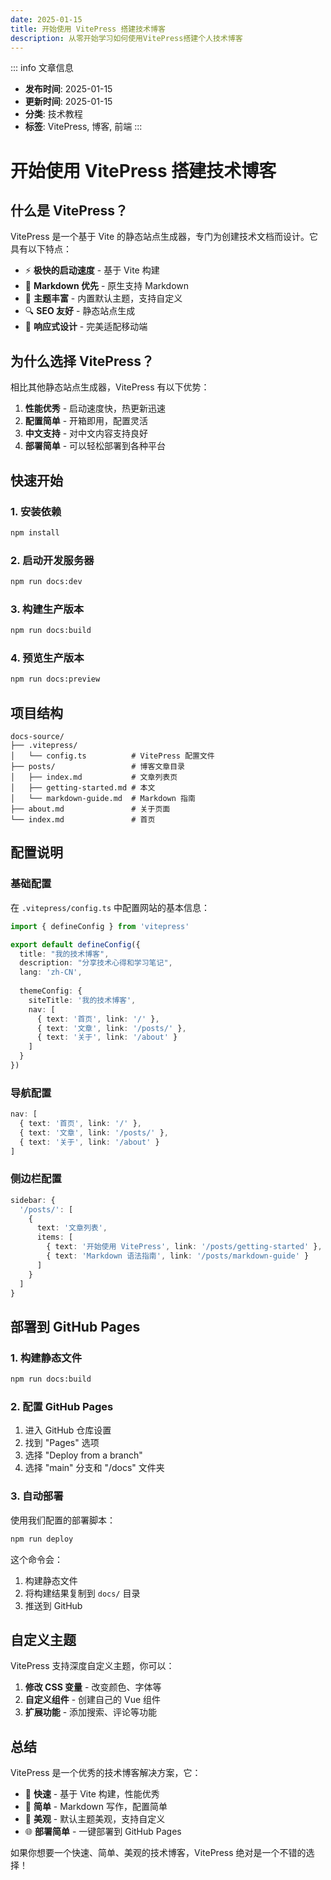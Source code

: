 ```yaml
---
date: 2025-01-15
title: 开始使用 VitePress 搭建技术博客
description: 从零开始学习如何使用VitePress搭建个人技术博客
---
```


::: info 文章信息
- **发布时间**: 2025-01-15
- **更新时间**: 2025-01-15
- **分类**: 技术教程
- **标签**: VitePress, 博客, 前端
:::

# 开始使用 VitePress 搭建技术博客

## 什么是 VitePress？

VitePress 是一个基于 Vite 的静态站点生成器，专门为创建技术文档而设计。它具有以下特点：

- ⚡️ **极快的启动速度** - 基于 Vite 构建
- 📝 **Markdown 优先** - 原生支持 Markdown
- 🎨 **主题丰富** - 内置默认主题，支持自定义
- 🔍 **SEO 友好** - 静态站点生成
- 📱 **响应式设计** - 完美适配移动端

## 为什么选择 VitePress？

相比其他静态站点生成器，VitePress 有以下优势：

1. **性能优秀** - 启动速度快，热更新迅速
2. **配置简单** - 开箱即用，配置灵活
3. **中文支持** - 对中文内容支持良好
4. **部署简单** - 可以轻松部署到各种平台

## 快速开始

### 1. 安装依赖

```bash
npm install
```

### 2. 启动开发服务器

```bash
npm run docs:dev
```

### 3. 构建生产版本

```bash
npm run docs:build
```

### 4. 预览生产版本

```bash
npm run docs:preview
```

## 项目结构

```
docs-source/
├── .vitepress/
│   └── config.ts          # VitePress 配置文件
├── posts/                 # 博客文章目录
│   ├── index.md           # 文章列表页
│   ├── getting-started.md # 本文
│   └── markdown-guide.md  # Markdown 指南
├── about.md               # 关于页面
└── index.md               # 首页
```

## 配置说明

### 基础配置

在 `.vitepress/config.ts` 中配置网站的基本信息：

```typescript
import { defineConfig } from 'vitepress'

export default defineConfig({
  title: "我的技术博客",
  description: "分享技术心得和学习笔记",
  lang: 'zh-CN',
  
  themeConfig: {
    siteTitle: '我的技术博客',
    nav: [
      { text: '首页', link: '/' },
      { text: '文章', link: '/posts/' },
      { text: '关于', link: '/about' }
    ]
  }
})
```

### 导航配置

```typescript
nav: [
  { text: '首页', link: '/' },
  { text: '文章', link: '/posts/' },
  { text: '关于', link: '/about' }
]
```

### 侧边栏配置

```typescript
sidebar: {
  '/posts/': [
    {
      text: '文章列表',
      items: [
        { text: '开始使用 VitePress', link: '/posts/getting-started' },
        { text: 'Markdown 语法指南', link: '/posts/markdown-guide' }
      ]
    }
  ]
}
```

## 部署到 GitHub Pages

### 1. 构建静态文件

```bash
npm run docs:build
```

### 2. 配置 GitHub Pages

1. 进入 GitHub 仓库设置
2. 找到 "Pages" 选项
3. 选择 "Deploy from a branch"
4. 选择 "main" 分支和 "/docs" 文件夹

### 3. 自动部署

使用我们配置的部署脚本：

```bash
npm run deploy
```

这个命令会：
1. 构建静态文件
2. 将构建结果复制到 `docs/` 目录
3. 推送到 GitHub

## 自定义主题

VitePress 支持深度自定义主题，你可以：

1. **修改 CSS 变量** - 改变颜色、字体等
2. **自定义组件** - 创建自己的 Vue 组件
3. **扩展功能** - 添加搜索、评论等功能

## 总结

VitePress 是一个优秀的技术博客解决方案，它：

- 🚀 **快速** - 基于 Vite 构建，性能优秀
- 📝 **简单** - Markdown 写作，配置简单
- 🎨 **美观** - 默认主题美观，支持自定义
- 🌐 **部署简单** - 一键部署到 GitHub Pages

如果你想要一个快速、简单、美观的技术博客，VitePress 绝对是一个不错的选择！
